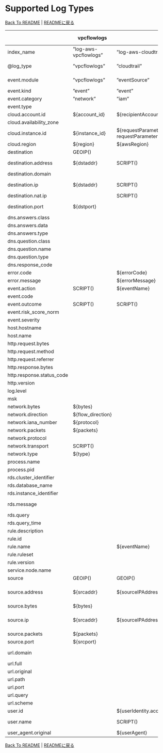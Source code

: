 # Supported Log Types

[Back To README](../README.md) | [READMEに戻る](../README_ja.md)

|                         |     vpcflowlogs     |                                                                           cloudtrail                                                                            |          networkfirewall           |                guardduty                |                                                                                                                                            securityhub                                                                                                                                             |        nlb        |       alb        |       clb        |      s3accesslog      | cloudfront-realtime | cloudfront-standard |           waf           |   route53resolver   |       rds-postgresql       |      rds-mysql-audit      | rds-mysql-general |              rds-mysql-error              | rds-mysql-slowquery |      msk       |  workspaces-event  | workspaces-inventory |           directory-service           |             windows-event             |   linux-secure   | linux-os-syslog |
|-------------------------|---------------------|-----------------------------------------------------------------------------------------------------------------------------------------------------------------|------------------------------------|-----------------------------------------|----------------------------------------------------------------------------------------------------------------------------------------------------------------------------------------------------------------------------------------------------------------------------------------------------|-------------------|------------------|------------------|-----------------------|---------------------|---------------------|-------------------------|---------------------|----------------------------|---------------------------|-------------------|-------------------------------------------|---------------------|----------------|--------------------|----------------------|---------------------------------------|---------------------------------------|------------------|-----------------|
|index_name               |”log-aws-vpcflowlogs”|”log-aws-cloudtrail”                                                                                                                                             |”log-aws-networkfirewall”           |”log-aws-guardduty”                      |”log-aws-securityhub”                                                                                                                                                                                                                                                                               |”log-aws-elb”      |”log-aws-elb”     |”log-aws-elb”     |”log-aws-s3accesslog”  |”log-aws-cloudfront” |”log-aws-cloudfront” |”log-aws-waf”            |”log-aws-r53resolver”|”log-aws-rds-postgresql”    |”log-aws-rds-mysql”        |”log-aws-rds-mysql”|”log-aws-rds-mysql”                        |”log-aws-rds-mysql”  |”log-aws-msk”   |”log-aws-workspaces”|”log-aws-workspaces”  |”log-win-event”                        |”log-win-event”                        |”log-linux-secure”|”log-linux-os”   |
|@log_type                |”vpcflowlogs”        |”cloudtrail”                                                                                                                                                     |”networkfirewall”                   |”guardduty”                              |”securityhub”                                                                                                                                                                                                                                                                                       |”nlb”              |”alb”             |”clb”             |”s3accesslog”          |”cloudfront-realtime”|”cloudfront-standard”|”waf”                    |”route53resolver”    |”rds-postgresql”            |”rds-mysql-audit”          |”rds-mysql-general”|”rds-mysql-error”                          |”rds-mysql-slowquery”|”msk”           |”workspaces-event”  |”workspaces-inventory”|”directory-service”                    |”windows-event”                        |”linux-secure”    |”linux-os-syslog”|
|event.module             |”vpcflowlogs”        |”eventSource”                                                                                                                                                    |”event.event_type”                  |”guardduty”                              |SCRIPT()                                                                                                                                                                                                                                                                                            |”nlb”              |”alb”             |”clb”             |”s3accesslog”          |”cloudfront-realtime”|”cloudfront-standard”|”waf”                    |”route53resolver”    |”rds-postgresql”            |”audit”                    |”general”          |”error”                                    |”slowquery”          |”msk”           |”workspaces-event”  |”workspaces-inventory”|”Event.System.Channel”                 |”Event.System.Channel”                 |”linux-secure”    |”linux-os-syslog”|
|event.kind               |”event”              |”event”                                                                                                                                                          |SCRIPT()                            |”alert”                                  |”alert”                                                                                                                                                                                                                                                                                             |”event”            |”event”           |”event”           |”event”                |”event”              |”event”              |”alert”                  |”event”              |                            |                           |                   |                                           |                     |                |                    |                      |                                       |                                       |”event”           |”event”          |
|event.category           |”network”            |”iam”                                                                                                                                                            |”network”                           |SCRIPT()                                 |SCRIPT()                                                                                                                                                                                                                                                                                            |”network”          |”web”             |”web”             |”web”                  |”web”                |”web”                |”web”                    |”network”            |SCRIPT()                    |”database”                 |”database”         |”database”                                 |”database”           |                |”authentication”    |                      |                                       |                                       |SCRIPT()          |SCRIPT()         |
|event.type               |                     |                                                                                                                                                                 |                                    |                                         |                                                                                                                                                                                                                                                                                                    |                   |                  |                  |                       |                     |                     |                         |                     |                            |                           |                   |                                           |                     |                |                    |                      |                                       |                                       |                  |                 |
|cloud.account.id         |${account_id}        |${recipientAccountId}                                                                                                                                            |[FromS3Key]                         |[FromS3Key]                              |${AwsAccountId}                                                                                                                                                                                                                                                                                     |[FromS3Key]        |[FromS3Key]       |[FromS3Key]       |[FromS3Key]            |[FromS3Key]          |[FromS3Key]          |SCRIPT()                 |[FromS3Key]          |[FromS3Key]                 |[FromS3Key]                |[FromS3Key]        |[FromS3Key]                                |[FromS3Key]          |[FromS3Key]     |[FromS3Key]         |[FromS3Key]           |[FromS3Key]                            |[FromS3Key]                            |[FromS3Key]       |[FromS3Key]      |
|cloud.availability_zone  |                     |                                                                                                                                                                 |${availability_zone}                |                                         |                                                                                                                                                                                                                                                                                                    |                   |                  |                  |                       |                     |                     |                         |                     |                            |                           |                   |                                           |                     |                |                    |                      |                                       |                                       |                  |                 |
|cloud.instance.id        |${instance_id}       |${requestParameters.instanceId responseElements.instancesSet.items.0.instanceId requestParameters.DescribeInstanceCreditSpecificationsRequest.InstanceId.content}|                                    |${resource.instanceDetails.instanceId}   |SCRIPT()                                                                                                                                                                                                                                                                                            |                   |                  |                  |                       |                     |                     |                         |${instance}          |                            |                           |                   |                                           |                     |                |                    |                      |                                       |SCRIPT()                               |SCRIPT()          |SCRIPT()         |
|cloud.region             |${region}            |${awsRegion}                                                                                                                                                     |[FromS3Key]                         |[FromS3Key]                              |${Resources.0.Region}                                                                                                                                                                                                                                                                               |[FromS3Key]        |[FromS3Key]       |[FromS3Key]       |SCRIPT()               |”global”             |”global”             |SCRIPT()                 |${region}            |[FromS3Key]                 |[FromS3Key]                |[FromS3Key]        |[FromS3Key]                                |[FromS3Key]          |[FromS3Key]     |[FromS3Key]         |[FromS3Key]           |[FromS3Key]                            |[FromS3Key]                            |[FromS3Key]       |[FromS3Key]      |
|destination              |GEOIP()              |                                                                                                                                                                 |GEOIP()                             |GEOIP()                                  |GEOIP()                                                                                                                                                                                                                                                                                             |GEOIP()            |GEOIP()           |GEOIP()           |                       |                     |                     |                         |                     |                            |                           |                   |                                           |                     |                |                    |                      |                                       |                                       |                  |                 |
|destination.address      |${dstaddr}           |SCRIPT()                                                                                                                                                         |                                    |SCRIPT()                                 |${ProductFields.aws/guardduty/resource/instanceDetails/networkInterfaces.0_/privateIpAddress ProductFields.aws/guardduty/service/action/networkConnectionAction/localIpDetails/ipAddressV4}                                                                                                         |${destination_ip}  |${target_ip}      |${backend_ip}     |${EndPoint}            |                     |                     |                         |                     |                            |                           |                   |                                           |                     |                |                    |                      |                                       |                                       |                  |                 |
|destination.domain       |                     |                                                                                                                                                                 |                                    |                                         |                                                                                                                                                                                                                                                                                                    |                   |                  |                  |${EndPoint}            |                     |                     |                         |                     |                            |                           |                   |                                           |                     |                |                    |                      |                                       |                                       |                  |                 |
|destination.ip           |${dstaddr}           |SCRIPT()                                                                                                                                                         |${event.dest_ip}                    |SCRIPT()                                 |${ProductFields.aws/guardduty/resource/instanceDetails/networkInterfaces.0_/privateIpAddress ProductFields.aws/guardduty/service/action/networkConnectionAction/localIpDetails/ipAddressV4}                                                                                                         |${destination_ip}  |${target_ip}      |${backend_ip}     |                       |                     |                     |                         |                     |                            |                           |                   |                                           |                     |                |                    |                      |                                       |                                       |                  |                 |
|destination.nat.ip       |                     |SCRIPT()                                                                                                                                                         |                                    |SCRIPT()                                 |${ProductFields.aws/guardduty/resource/instanceDetails/networkInterfaces.0_/publicIp}                                                                                                                                                                                                               |                   |                  |                  |                       |                     |                     |                         |                     |                            |                           |                   |                                           |                     |                |                    |                      |                                       |                                       |                  |                 |
|destination.port         |${dstport}           |                                                                                                                                                                 |${event.dest_port}                  |SCRIPT()                                 |${ProductFields.aws/guardduty/service/action/portProbeAction/portProbeDetails/localPortDetails.0_/port ProductFields.aws/guardduty/service/action/networkConnectionAction/localPortDetails/port}                                                                                                    |${destination_port}|${target_port}    |${backend_port}   |                       |                     |                     |                         |                     |                            |                           |                   |                                           |                     |                |                    |                      |                                       |                                       |                  |                 |
|dns.answers.class        |                     |                                                                                                                                                                 |                                    |                                         |                                                                                                                                                                                                                                                                                                    |                   |                  |                  |                       |                     |                     |                         |${answers.0.Class}   |                            |                           |                   |                                           |                     |                |                    |                      |                                       |                                       |                  |                 |
|dns.answers.data         |                     |                                                                                                                                                                 |                                    |                                         |                                                                                                                                                                                                                                                                                                    |                   |                  |                  |                       |                     |                     |                         |SCRIPT()             |                            |                           |                   |                                           |                     |                |                    |                      |                                       |                                       |                  |                 |
|dns.answers.type         |                     |                                                                                                                                                                 |                                    |                                         |                                                                                                                                                                                                                                                                                                    |                   |                  |                  |                       |                     |                     |                         |${answers.0.Type}    |                            |                           |                   |                                           |                     |                |                    |                      |                                       |                                       |                  |                 |
|dns.question.class       |                     |                                                                                                                                                                 |                                    |                                         |                                                                                                                                                                                                                                                                                                    |                   |                  |                  |                       |                     |                     |                         |${query_class}       |                            |                           |                   |                                           |                     |                |                    |                      |                                       |                                       |                  |                 |
|dns.question.name        |                     |                                                                                                                                                                 |                                    |${service.action.dnsRequestAction.domain}|${ProductFields.aws/guardduty/service/action/dnsRequestAction/domain}                                                                                                                                                                                                                               |                   |                  |                  |                       |                     |                     |                         |SCRIPT()             |                            |                           |                   |                                           |                     |                |                    |                      |                                       |                                       |                  |                 |
|dns.question.type        |                     |                                                                                                                                                                 |                                    |                                         |                                                                                                                                                                                                                                                                                                    |                   |                  |                  |                       |                     |                     |                         |${query_type}        |                            |                           |                   |                                           |                     |                |                    |                      |                                       |                                       |                  |                 |
|dns.response_code        |                     |                                                                                                                                                                 |                                    |                                         |                                                                                                                                                                                                                                                                                                    |                   |                  |                  |                       |                     |                     |                         |${rcode}             |                            |                           |                   |                                           |                     |                |                    |                      |                                       |                                       |                  |                 |
|error.code               |                     |${errorCode}                                                                                                                                                     |                                    |                                         |                                                                                                                                                                                                                                                                                                    |                   |                  |                  |                       |                     |                     |                         |                     |                            |                           |                   |                                           |                     |                |                    |                      |                                       |                                       |                  |                 |
|error.message            |                     |${errorMessage}                                                                                                                                                  |                                    |                                         |                                                                                                                                                                                                                                                                                                    |                   |                  |                  |                       |                     |                     |                         |                     |                            |                           |                   |                                           |                     |                |                    |                      |                                       |                                       |                  |                 |
|event.action             |SCRIPT()             |${eventName}                                                                                                                                                     |${event.alert.action}               |                                         |                                                                                                                                                                                                                                                                                                    |                   |                  |                  |                       |                     |                     |${action}                |                     |SCRIPT()                    |                           |                   |                                           |                     |                |                    |                      |                                       |                                       |SCRIPT()          |SCRIPT()         |
|event.code               |                     |                                                                                                                                                                 |                                    |                                         |                                                                                                                                                                                                                                                                                                    |                   |                  |                  |                       |                     |                     |                         |                     |                            |                           |                   |                                           |                     |                |                    |                      |${Event.System.EventID}                |${Event.System.EventID}                |                  |                 |
|event.outcome            |SCRIPT()             |SCRIPT()                                                                                                                                                         |                                    |                                         |                                                                                                                                                                                                                                                                                                    |                   |                  |                  |                       |                     |                     |                         |                     |SCRIPT()                    |                           |                   |                                           |                     |                |”success”           |                      |                                       |                                       |SCRIPT()          |SCRIPT()         |
|event.risk_score_norm    |                     |                                                                                                                                                                 |                                    |                                         |${Severity.Normalized}                                                                                                                                                                                                                                                                              |                   |                  |                  |                       |                     |                     |                         |                     |                            |                           |                   |                                           |                     |                |                    |                      |                                       |                                       |                  |                 |
|event.severity           |                     |                                                                                                                                                                 |${event.alert.severity}             |${severity}                              |${Severity.Product}                                                                                                                                                                                                                                                                                 |                   |                  |                  |                       |                     |                     |                         |                     |                            |                           |                   |                                           |                     |                |                    |                      |                                       |                                       |                  |                 |
|host.hostname            |                     |                                                                                                                                                                 |                                    |                                         |                                                                                                                                                                                                                                                                                                    |                   |                  |                  |                       |                     |                     |                         |                     |                            |                           |                   |                                           |                     |                |                    |                      |                                       |                                       |${hostname}       |${hostname}      |
|host.name                |                     |                                                                                                                                                                 |                                    |                                         |                                                                                                                                                                                                                                                                                                    |                   |                  |                  |                       |                     |                     |                         |                     |                            |                           |                   |                                           |                     |                |                    |                      |${Event.System.Computer}               |${Event.System.Computer}               |                  |                 |
|http.request.bytes       |                     |                                                                                                                                                                 |                                    |                                         |                                                                                                                                                                                                                                                                                                    |${received_bytes}  |${received_bytes} |${received_bytes} |                       |${cs_bytes}          |${cs_bytes}          |                         |                     |                            |                           |                   |                                           |                     |                |                    |                      |                                       |                                       |                  |                 |
|http.request.method      |                     |                                                                                                                                                                 |${event.http.http_method}           |                                         |                                                                                                                                                                                                                                                                                                    |                   |${http_method}    |${http_method}    |${RequestURI_operation}|${cs_method}         |${cs_method}         |${httpRequest.httpMethod}|                     |                            |                           |                   |                                           |                     |                |                    |                      |                                       |                                       |                  |                 |
|http.request.referrer    |                     |                                                                                                                                                                 |                                    |                                         |                                                                                                                                                                                                                                                                                                    |                   |                  |                  |${Referrer}            |${cs_referer}        |${cs_referer}        |SCRIPT()                 |                     |                            |                           |                   |                                           |                     |                |                    |                      |                                       |                                       |                  |                 |
|http.response.bytes      |                     |                                                                                                                                                                 |                                    |                                         |                                                                                                                                                                                                                                                                                                    |${sent_bytes}      |${sent_bytes}     |${sent_bytes}     |${BytesSent}           |${sc_bytes}          |${sc_bytes}          |                         |                     |                            |                           |                   |                                           |                     |                |                    |                      |                                       |                                       |                  |                 |
|http.response.status_code|                     |                                                                                                                                                                 |                                    |                                         |                                                                                                                                                                                                                                                                                                    |                   |${elb_status_code}|${elb_status_code}|${HTTPstatus}          |${sc_status}         |${sc_status}         |                         |                     |                            |                           |                   |                                           |                     |                |                    |                      |                                       |                                       |                  |                 |
|http.version             |                     |                                                                                                                                                                 |                                    |                                         |                                                                                                                                                                                                                                                                                                    |                   |${http_version}   |${http_version}   |                       |SCRIPT()             |SCRIPT()             |SCRIPT()                 |                     |                            |                           |                   |                                           |                     |                |                    |                      |                                       |                                       |                  |                 |
|log.level                |                     |                                                                                                                                                                 |                                    |                                         |                                                                                                                                                                                                                                                                                                    |                   |                  |                  |                       |                     |                     |                         |                     |${postgresql_log_level}     |                           |                   |${mysql_log_level}                         |                     |${msk_log_level}|                    |                      |                                       |                                       |                  |                 |
|msk                      |                     |                                                                                                                                                                 |                                    |                                         |                                                                                                                                                                                                                                                                                                    |                   |                  |                  |                       |                     |                     |                         |                     |                            |                           |                   |                                           |                     |SCRIPT()        |                    |                      |                                       |                                       |                  |                 |
|network.bytes            |${bytes}             |                                                                                                                                                                 |${event.netflow.bytes}              |                                         |                                                                                                                                                                                                                                                                                                    |                   |                  |                  |                       |                     |                     |                         |                     |                            |                           |                   |                                           |                     |                |                    |                      |                                       |                                       |                  |                 |
|network.direction        |${flow_direction}    |                                                                                                                                                                 |                                    |SCRIPT()                                 |                                                                                                                                                                                                                                                                                                    |                   |                  |                  |                       |                     |                     |                         |                     |                            |                           |                   |                                           |                     |                |                    |                      |                                       |                                       |                  |                 |
|network.iana_number      |${protocol}          |                                                                                                                                                                 |                                    |                                         |                                                                                                                                                                                                                                                                                                    |                   |                  |                  |                       |                     |                     |                         |                     |                            |                           |                   |                                           |                     |                |                    |                      |                                       |                                       |                  |                 |
|network.packets          |${packets}           |                                                                                                                                                                 |${event.netflow.pkts}               |                                         |                                                                                                                                                                                                                                                                                                    |                   |                  |                  |                       |                     |                     |                         |                     |                            |                           |                   |                                           |                     |                |                    |                      |                                       |                                       |                  |                 |
|network.protocol         |                     |                                                                                                                                                                 |${event.app_proto}                  |                                         |                                                                                                                                                                                                                                                                                                    |                   |                  |                  |                       |                     |                     |                         |                     |                            |                           |                   |                                           |                     |                |                    |                      |                                       |                                       |                  |                 |
|network.transport        |SCRIPT()             |                                                                                                                                                                 |SCRIPT()                            |                                         |                                                                                                                                                                                                                                                                                                    |                   |                  |                  |                       |                     |                     |                         |                     |                            |                           |                   |                                           |                     |                |                    |                      |                                       |                                       |                  |                 |
|network.type             |${type}              |                                                                                                                                                                 |                                    |                                         |                                                                                                                                                                                                                                                                                                    |                   |                  |                  |                       |                     |                     |                         |                     |                            |                           |                   |                                           |                     |                |                    |                      |                                       |                                       |                  |                 |
|process.name             |                     |                                                                                                                                                                 |                                    |                                         |                                                                                                                                                                                                                                                                                                    |                   |                  |                  |                       |                     |                     |                         |                     |                            |                           |                   |                                           |                     |                |                    |                      |                                       |                                       |${proc}           |${proc}          |
|process.pid              |                     |                                                                                                                                                                 |                                    |                                         |                                                                                                                                                                                                                                                                                                    |                   |                  |                  |                       |                     |                     |                         |                     |${postgresql_pid}           |                           |                   |                                           |                     |                |                    |                      |                                       |                                       |${pid}            |${pid}           |
|rds.cluster_identifier   |                     |                                                                                                                                                                 |                                    |                                         |                                                                                                                                                                                                                                                                                                    |                   |                  |                  |                       |                     |                     |                         |                     |SCRIPT()                    |                           |                   |                                           |SCRIPT()             |                |                    |                      |                                       |                                       |                  |                 |
|rds.database_name        |                     |                                                                                                                                                                 |                                    |                                         |                                                                                                                                                                                                                                                                                                    |                   |                  |                  |                       |                     |                     |                         |                     |${postgresql_database}      |${mysql_database}          |                   |                                           |                     |                |                    |                      |                                       |                                       |                  |                 |
|rds.instance_identifier  |                     |                                                                                                                                                                 |                                    |                                         |                                                                                                                                                                                                                                                                                                    |                   |                  |                  |                       |                     |                     |                         |                     |SCRIPT()                    |                           |                   |                                           |SCRIPT()             |                |                    |                      |                                       |                                       |                  |                 |
|rds.message              |                     |                                                                                                                                                                 |                                    |                                         |                                                                                                                                                                                                                                                                                                    |                   |                  |                  |                       |                     |                     |                         |                     |${postgresql_message}       |                           |                   |${mysql_message mysql_server_audit_message}|                     |                |                    |                      |                                       |                                       |                  |                 |
|rds.query                |                     |                                                                                                                                                                 |                                    |                                         |                                                                                                                                                                                                                                                                                                    |                   |                  |                  |                       |                     |                     |                         |                     |SCRIPT()                    |SCRIPT()                   |SCRIPT()           |SCRIPT()                                   |SCRIPT()             |                |                    |                      |                                       |                                       |                  |                 |
|rds.query_time           |                     |                                                                                                                                                                 |                                    |                                         |                                                                                                                                                                                                                                                                                                    |                   |                  |                  |                       |                     |                     |                         |                     |SCRIPT()                    |                           |                   |                                           |${mysql_query_time}  |                |                    |                      |                                       |                                       |                  |                 |
|rule.description         |                     |                                                                                                                                                                 |                                    |${title}                                 |${Description}                                                                                                                                                                                                                                                                                      |                   |                  |                  |                       |                     |                     |                         |                     |                            |                           |                   |                                           |                     |                |                    |                      |                                       |                                       |                  |                 |
|rule.id                  |                     |                                                                                                                                                                 |${event.alert.signature_id}         |                                         |                                                                                                                                                                                                                                                                                                    |                   |                  |                  |                       |                     |                     |                         |                     |                            |                           |                   |                                           |                     |                |                    |                      |                                       |                                       |                  |                 |
|rule.name                |                     |${eventName}                                                                                                                                                     |${event.alert.signature}            |${type}                                  |${Types}                                                                                                                                                                                                                                                                                            |                   |                  |                  |                       |                     |                     |${terminatingRuleId}     |                     |                            |                           |                   |                                           |                     |                |                    |                      |                                       |                                       |                  |                 |
|rule.ruleset             |                     |                                                                                                                                                                 |                                    |                                         |                                                                                                                                                                                                                                                                                                    |                   |                  |                  |                       |                     |                     |SCRIPT()                 |                     |                            |                           |                   |                                           |                     |                |                    |                      |                                       |                                       |                  |                 |
|rule.version             |                     |                                                                                                                                                                 |${event.alert.rev}                  |                                         |                                                                                                                                                                                                                                                                                                    |                   |                  |                  |                       |                     |                     |                         |                     |                            |                           |                   |                                           |                     |                |                    |                      |                                       |                                       |                  |                 |
|service.node.name        |                     |                                                                                                                                                                 |${firewall_name}                    |                                         |                                                                                                                                                                                                                                                                                                    |                   |                  |                  |                       |                     |                     |                         |                     |                            |                           |                   |                                           |                     |                |                    |                      |                                       |                                       |                  |                 |
|source                   |GEOIP()              |GEOIP()                                                                                                                                                          |GEOIP()                             |GEOIP()                                  |GEOIP()                                                                                                                                                                                                                                                                                             |GEOIP()            |GEOIP()           |GEOIP()           |GEOIP()                |GEOIP()              |GEOIP()              |GEOIP()                  |                     |                            |                           |                   |                                           |                     |                |GEOIP()             |                      |                                       |                                       |GEOIP()           |GEOIP()          |
|source.address           |${srcaddr}           |${sourceIPAddress}                                                                                                                                               |                                    |SCRIPT()                                 |${ProductFields.aws/guardduty/service/action/awsApiCallAction/remoteIpDetails/ipAddressV4 ProductFields.aws/guardduty/service/action/networkConnectionAction/remoteIpDetails/ipAddressV4 ProductFields.aws/guardduty/service/action/portProbeAction/portProbeDetails.0_/remoteIpDetails/ipAddressV4}|${client_ip}       |${client_ip}      |${client_ip}      |${RemoteIP}            |${c_ip}              |${c_ip}              |${httpRequest.clientIp}  |${srcaddr}           |${postgresql_source_address}|${mysql_host}              |                   |                                           |                     |                |                    |                      |                                       |                                       |                  |                 |
|source.bytes             |${bytes}             |                                                                                                                                                                 |${event.netflow.bytes}              |                                         |                                                                                                                                                                                                                                                                                                    |                   |                  |                  |                       |                     |                     |                         |                     |                            |                           |                   |                                           |                     |                |                    |                      |                                       |                                       |                  |                 |
|source.ip                |${srcaddr}           |${sourceIPAddress}                                                                                                                                               |${event.src_ip}                     |SCRIPT()                                 |${ProductFields.aws/guardduty/service/action/awsApiCallAction/remoteIpDetails/ipAddressV4 ProductFields.aws/guardduty/service/action/networkConnectionAction/remoteIpDetails/ipAddressV4 ProductFields.aws/guardduty/service/action/portProbeAction/portProbeDetails.0_/remoteIpDetails/ipAddressV4}|${client_ip}       |${client_ip}      |${client_ip}      |${RemoteIP}            |${c_ip}              |${c_ip}              |${httpRequest.clientIp}  |${srcaddr}           |${postgresql_source_address}|${mysql_host}              |                   |                                           |${mysql_source_ip}   |                |${clientIpAddress}  |                      |                                       |                                       |SCRIPT()          |SCRIPT()         |
|source.packets           |${packets}           |                                                                                                                                                                 |${event.netflow.pkts}               |                                         |                                                                                                                                                                                                                                                                                                    |                   |                  |                  |                       |                     |                     |                         |                     |                            |                           |                   |                                           |                     |                |                    |                      |                                       |                                       |                  |                 |
|source.port              |${srcport}           |                                                                                                                                                                 |${event.src_port}                   |SCRIPT()                                 |${ProductFields.aws/guardduty/service/action/networkConnectionAction/remotePortDetails/port}                                                                                                                                                                                                        |${client_port}     |${client_port}    |${client_port}    |                       |${c_port}            |${c_port}            |                         |${srcport}           |${postgresql_source_port}   |                           |                   |                                           |                     |                |                    |                      |                                       |                                       |SCRIPT()          |SCRIPT()         |
|url.domain               |                     |                                                                                                                                                                 |${event.http.hostname event.tls.sni}|                                         |                                                                                                                                                                                                                                                                                                    |${domain_name}     |${http_host}      |${http_host}      |${EndPoint}            |${cs_host}           |${x_host_header}     |                         |                     |                            |                           |                   |                                           |                     |                |                    |                      |                                       |                                       |                  |                 |
|url.full                 |                     |                                                                                                                                                                 |                                    |                                         |                                                                                                                                                                                                                                                                                                    |                   |SCRIPT()          |SCRIPT()          |                       |SCRIPT()             |SCRIPT()             |                         |                     |                            |                           |                   |                                           |                     |                |                    |                      |                                       |                                       |                  |                 |
|url.original             |                     |                                                                                                                                                                 |                                    |                                         |                                                                                                                                                                                                                                                                                                    |                   |                  |                  |${RequestURI_key}      |                     |                     |                         |                     |                            |                           |                   |                                           |                     |                |                    |                      |                                       |                                       |                  |                 |
|url.path                 |                     |                                                                                                                                                                 |                                    |                                         |                                                                                                                                                                                                                                                                                                    |                   |${http_path}      |${http_path}      |                       |SCRIPT()             |${cs_uri_stem}       |${httpRequest.uri}       |                     |                            |                           |                   |                                           |                     |                |                    |                      |                                       |                                       |                  |                 |
|url.port                 |                     |                                                                                                                                                                 |                                    |                                         |                                                                                                                                                                                                                                                                                                    |${destination_port}|${http_port}      |${http_port}      |                       |                     |                     |                         |                     |                            |                           |                   |                                           |                     |                |                    |                      |                                       |                                       |                  |                 |
|url.query                |                     |                                                                                                                                                                 |                                    |                                         |                                                                                                                                                                                                                                                                                                    |                   |${http_query}     |${http_query}     |                       |${cs_uri_query}      |${cs_uri_query}      |${httpRequest.args}      |                     |                            |                           |                   |                                           |                     |                |                    |                      |                                       |                                       |                  |                 |
|url.scheme               |                     |                                                                                                                                                                 |                                    |                                         |                                                                                                                                                                                                                                                                                                    |                   |${http_protocol}  |${http_protocol}  |                       |${cs_protocol}       |${cs_protocol}       |                         |                     |                            |                           |                   |                                           |                     |                |                    |                      |                                       |                                       |                  |                 |
|user.id                  |                     |${userIdentity.accessKeyId}                                                                                                                                      |                                    |${resource.accessKeyDetails.accessKeyId} |SCRIPT()                                                                                                                                                                                                                                                                                            |                   |                  |                  |                       |                     |                     |                         |                     |                            |                           |                   |                                           |                     |                |                    |                      |${Event.EventData.Data.SubjectUserSid} |${Event.EventData.Data.SubjectUserSid} |SCRIPT()          |SCRIPT()         |
|user.name                |                     |SCRIPT()                                                                                                                                                         |                                    |${resource.accessKeyDetails.userName}    |SCRIPT()                                                                                                                                                                                                                                                                                            |                   |                  |                  |SCRIPT()               |                     |                     |                         |                     |${postgresql_user}          |${mysql_username rds.query}|                   |                                           |${mysql_username}    |                |                    |                      |${Event.EventData.Data.SubjectUserName}|${Event.EventData.Data.SubjectUserName}|SCRIPT()          |SCRIPT()         |
|user_agent.original      |                     |${userAgent}                                                                                                                                                     |${event.http.http_user_agent}       |                                         |                                                                                                                                                                                                                                                                                                    |                   |${useragent}      |${useragent}      |${UserAgent}           |SCRIPT()             |SCRIPT()             |SCRIPT()                 |                     |                            |                           |                   |                                           |                     |                |                    |                      |                                       |                                       |                  |                 |

[Back To README](../README.md) | [READMEに戻る](../README_ja.md)
